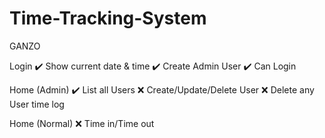 # Time-Tracking-System

 GANZO
 
 
Login
✔️ Show current date & time
✔️ Create Admin User
✔️ Can Login

Home (Admin)
✔️ List all Users
❌ Create/Update/Delete User
❌ Delete any User time log

Home (Normal)
❌ Time in/Time out
